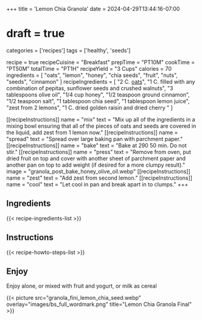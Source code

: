 +++
title = 'Lemon Chia Granola'
date = 2024-04-29T13:44:16-07:00
# draft = true
categories = ['recipes']
tags = ['healthy', 'seeds']


recipe = true
recipeCuisine = "Breakfast"
prepTime = "PT10M"
cookTime = "PT50M"
totalTime = "PT1H"
recipeYield = "3 Cups"
calories = 70
ingredients = [
  "oats",
  "lemon",
  "honey",
  "chia seeds",
  "fruit",
  "nuts",
  "seeds",
  "cinnamon"
  ]
recipeIngredients = [
  "2 C. [oats](/ingredients/oats/)",
  "1 C. filled with any combination of pepitas, sunflower seeds and crushed walnuts",
  "3 tablespoons olive oil",
  "1/4 cup honey",
  "1/2 teaspoon ground cinnamon",
  "1/2 teaspoon salt",
  "1 tablespoon chia seed",
  "1 tablespoon lemon juice",
  "zest from 2 lemons",
  "1 C. dried golden raisin and dried cherry "
  ]

[[recipeInstructions]]
  name = "mix"
  text = "Mix up all of the ingredients in a mixing bowl ensuring that all of the pieces of oats and seeds are covered in the liquid, add zest from 1 lemon now."
[[recipeInstructions]]
  name = "spread"
  text = "Spread over large baking pan with parchment paper."
[[recipeInstructions]]
  name = "bake"
  text = "Bake at 290 50 min. Do not stir."
[[recipeInstructions]]
  name = "press"
  text = "Remove from oven, put dried fruit on top and cover with another sheet of parchment paper and another pan on top to add weight (if desired for a more clumpy result)."
  image = "granola_post_bake_honey_olive_oil.webp"
[[recipeInstructions]]
  name = "zest"
  text = "Add zest from second lemon."
[[recipeInstructions]]
  name = "cool"
  text = "Let cool in pan and break apart in to clumps."
+++
<!-- {{< figure src="granola_post_bake_honey_olive_oil.webp" title="Granola Prep" >}} -->


## Ingredients
{{< recipe-ingredients-list >}}


## Instructions
{{< recipe-howto-steps-list >}}


## Enjoy

Enjoy alone, or mixed with fruit and yogurt, or milk as cereal

{{< picture src="granola_fini_lemon_chia_seed.webp" overlay="images/bs_full_wordmark.png" title="Lemon Chia Granola Final" >}}

